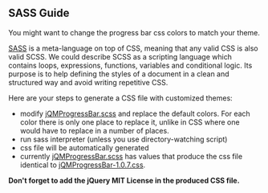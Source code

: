 ## SASS Guide

You might want to change the progress bar css colors to match your theme.

[SASS](http://sass-lang.com/ "SASS") is a meta-language on top of CSS, meaning that any valid CSS is also valid SCSS. We could describe SCSS as a scripting language which contains loops, expressions, functions, variables and conditional logic. Its purpose is to help defining the styles of a document in a clean and structured way and avoid writing repetitive CSS.

Here are your steps to generate a CSS file with customized themes:

- modify [jQMProgressBar.scss](https://github.com/tolis-e/jQuery-Mobile-Progress-Bar-with-Percentage/blob/master/src/scss/jQMProgressBar.scss) and replace the default colors. For each color there is only one place to replace it, unlike in CSS where one would have to replace in a number of places.
- run sass interpreter (unless you use directory-watching script)
- css file will be automatically generated
- currently [jQMProgressBar.scss](https://github.com/tolis-e/jQuery-Mobile-Progress-Bar-with-Percentage/blob/master/src/scss/jQMProgressBar.scss) has values that produce the css file identical to [jQMProgressBar-1.0.7.css](https://github.com/tolis-e/jQuery-Mobile-Progress-Bar-with-Percentage/blob/master/src/css/jQMProgressBar-1.0.7.css).

**Don't forget to add the jQuery MIT License in the produced CSS file.**
